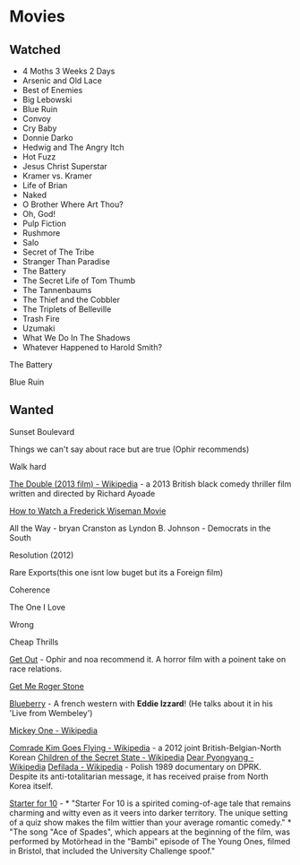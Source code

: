 # Movies

## Watched

* 4 Moths 3 Weeks 2 Days
* Arsenic and Old Lace
* Best of Enemies
* Big Lebowski
* Blue Ruin
* Convoy
* Cry Baby
* Donnie Darko
* Hedwig and The Angry Itch
* Hot Fuzz
* Jesus Christ Superstar
* Kramer vs. Kramer
* Life of Brian
* Naked 
* O Brother Where Art Thou?
* Oh, God!
* Pulp Fiction 
* Rushmore
* Salo
* Secret of The Tribe
* Stranger Than Paradise
* The Battery
* The Secret Life of Tom Thumb
* The Tannenbaums
* The Thief and the Cobbler
* The Triplets of Belleville
* Trash Fire 
* Uzumaki
* What We Do In The Shadows
* Whatever Happened to Harold Smith?

The Battery

Blue Ruin
 
## Wanted

Sunset Boulevard 

Things we can't say about race but are true (Ophir recommends)

Walk hard 

[The Double (2013 film) - Wikipedia](https://en.wikipedia.org/wiki/The_Double_(2013_film)) - a 2013 British black comedy thriller film written and directed by Richard Ayoade

[How to Watch a Frederick Wiseman Movie](https://nyti.ms/2oEWFLK)

All the Way - bryan Cranston as Lyndon B. Johnson - Democrats in the South

Resolution (2012)

Rare Exports(this one isnt low buget but its a Foreign film)

Coherence

The One I Love

Wrong

Cheap Thrills 

[Get Out](https://en.wikipedia.org/wiki/Get_Out_(film)) - Ophir and noa recommend it. A horror film with a poinent take on race relations.

[Get Me Roger Stone](https://www.theguardian.com/film/2017/may/12/get-me-roger-stone-documentary-review-donald-trump)

[Blueberry](https://en.wikipedia.org/wiki/Blueberry_(film)) - A french western with **Eddie Izzard**! (He talks about it in his 'Live from Wembeley')

[Mickey One - Wikipedia](https://en.wikipedia.org/wiki/Mickey_One)

[Comrade Kim Goes Flying - Wikipedia](https://en.wikipedia.org/wiki/Comrade_Kim_Goes_Flying) - a 2012 joint British-Belgian-North Korean
[Children of the Secret State - Wikipedia](https://en.wikipedia.org/wiki/Children_of_the_Secret_State)
[Dear Pyongyang - Wikipedia](https://en.wikipedia.org/wiki/Dear_Pyongyang)
[Defilada - Wikipedia](https://en.wikipedia.org/wiki/Defilada) - Polish 1989 documentary on DPRK. Despite its anti-totalitarian message, it has received praise 
from North Korea itself.

[Starter for 10](https://en.wikipedia.org/wiki/Starter_for_10_(film)) - 
	* "Starter For 10 is a spirited coming-of-age tale that remains charming and witty even as it veers into darker territory. The unique setting of a quiz show makes the film wittier than your average romantic comedy."
	* "The song "Ace of Spades", which appears at the beginning of the film, was performed by Motörhead in the "Bambi" episode of The Young Ones, filmed in Bristol, that included the University Challenge spoof."
